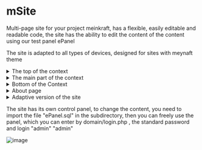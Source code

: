 # mSite
Multi-page site for your project meinkraft, has a flexible, easily editable and readable code, the site has the ability to edit the content of the content using our test panel ePanel

The site is adapted to all types of devices, designed for sites with meynaft theme

<details>
  <summary>The top of the context</summary>
  <img src="https://github.com/arteffAA/mSite/assets/53447407/9fff2879-b978-4244-b594-808f11aeb7a8" alt="The top of the context">
</details>

<details>
  <summary>The main part of the context</summary>
  <img src="https://github.com/arteffAA/mSite/assets/53447407/088b4a62-4e31-4770-b61f-aa87e3d640ed" alt="The main part of the context">

</details>

<details>
  <summary>Bottom of the Context</summary>
  <img src="https://github.com/arteffAA/mSite/assets/53447407/00e6069c-75b5-43d1-9dc6-df3c4c951d08" alt="Bottom of the Context">
</details>

<details>
  <summary>About page</summary>
  <img src="https://github.com/arteffAA/mSite/assets/53447407/07e35a2d-d0ed-4882-9a46-65d0f86e6926" alt="about page">
</details>


<details>
  <summary>Adaptive version of the site</summary>
  <img src="https://github.com/arteffAA/mSite/assets/53447407/71c67fb5-cc88-4654-8753-34aad40031d9" alt="Adaptive version of the site">
  <img src="https://github.com/arteffAA/mSite/assets/53447407/ca77d82d-a730-4834-b5c5-71e86dfab70e" alt="Adaptive version of the site">
  <img src="https://github.com/arteffAA/mSite/assets/53447407/82214c2a-0b41-4071-a7f5-63a469507616" alt="Adaptive version of the site">
  <img src="https://github.com/arteffAA/mSite/assets/53447407/030739a0-6a30-43a5-b346-fb092dec7d65" alt="Adaptive version about of the site">
</details>


The site has its own control panel, to change the content, you need to import the file "ePanel.sql" in the subdirectory, then you can freely use the panel, which you can enter by domain/login.php , the standard password and login "admin" "admin"

![image](https://github.com/arteffAA/mSite/assets/53447407/9d6c0d23-49ff-44ce-a27a-7f3cbf09eca6)

